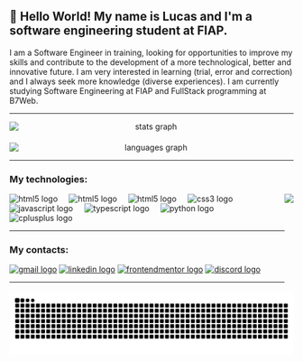<h2>👋 Hello World! My name is Lucas and I'm a software engineering student at FIAP.</h2>

I am a Software Engineer in training, looking for opportunities to improve my skills and contribute to the development of a more technological, better and innovative future. I am very interested in learning (trial, error and correction) and I always seek more knowledge (diverse experiences). I am currently studying Software Engineering at FIAP and FullStack programming at B7Web.

---

<div align="center" style="display: flex; flex-direction: column; gap: 20px;">
  <img src="https://github-readme-stats.vercel.app/api?username=1imperador0&hide_title=false&hide_rank=false&show_icons=true&include_all_commits=true&count_private=true&disable_animations=false&theme=dracula&locale=en&hide_border=false" style="width: 100%;" alt="stats graph"  />
  <img src="https://github-readme-stats.vercel.app/api/top-langs?username=1imperador0&locale=en&hide_title=false&layout=compact&card_width=350&langs_count=5&theme=dracula&hide_border=false" style="width: 100%;" alt="languages graph"  />
</div>

---

<h3>My technologies:</h3>

<img align="right" height="175" src="https://media3.giphy.com/media/v1.Y2lkPTc5MGI3NjExM2JkamlpenhhbWljcHh4c3g0bmh3ZmQ0czhrNjRqYjBqM25tbmk0ZiZlcD12MV9pbnRlcm5hbF9naWZfYnlfaWQmY3Q9Zw/lP8ezu4iNVmZYOZn3j/giphy.gif"  />

<div align="left">
  <img src="https://cdn.jsdelivr.net/gh/devicons/devicon/icons/git/git-original.svg" height="30" alt="html5 logo"  />
  <img width="12" />
  <img src="https://cdn.jsdelivr.net/gh/devicons/devicon/icons/github/github-original.svg" height="30" background-color="white" alt="html5 logo"  />
  <img width="12" />
  <img src="https://cdn.jsdelivr.net/gh/devicons/devicon/icons/html5/html5-original.svg" height="30" alt="html5 logo"  />
  <img width="12" />
  <img src="https://cdn.jsdelivr.net/gh/devicons/devicon/icons/css3/css3-original.svg" height="30" alt="css3 logo"  />
  <img width="12" />
  <img src="https://cdn.jsdelivr.net/gh/devicons/devicon/icons/javascript/javascript-original.svg" height="30" alt="javascript logo"  />
  <img width="12" />
  <img src="https://cdn.jsdelivr.net/gh/devicons/devicon/icons/typescript/typescript-original.svg" height="30" alt="typescript logo"  />
  <img width="12" />
  <img src="https://cdn.jsdelivr.net/gh/devicons/devicon/icons/python/python-original.svg" height="30" alt="python logo"  />
  <img width="12" />
  <img src="https://cdn.jsdelivr.net/gh/devicons/devicon/icons/cplusplus/cplusplus-original.svg" height="30" alt="cplusplus logo"  />
</div>

---

<h3>My contacts:</h3>

<div align="left">
  <a href=""><img src="https://img.shields.io/static/v1?message=Gmail&logo=gmail&label=&color=D14836&logoColor=white&labelColor=&style=for-the-badge" height="35" alt="gmail logo"  /></a>
  <a href="https://www.linkedin.com/in/luca5-5ena/"><img src="https://img.shields.io/static/v1?message=LinkedIn&logo=linkedin&label=&color=0077B5&logoColor=white&labelColor=&style=for-the-badge" height="35" alt="linkedin logo"  /></a>
  <a href="https://www.frontendmentor.io/profile/1IMperaDOR0"><img src="https://img.shields.io/static/v1?message=Frontendmentor&logo=frontendmentor&label=&color=4156a4&logoColor=white&labelColor=&style=for-the-badge" height="35" alt="frontendmentor logo"  /></a>
  <a href=""><img src="https://img.shields.io/static/v1?message=Discord&logo=discord&label=&color=7289DA&logoColor=white&labelColor=&style=for-the-badge" height="35" alt="discord logo"  /></a>
</div>

---

<div align=center>
  <img src="https://raw.githubusercontent.com/1IMperaDOR0/1IMperaDOR0/output/snake.svg" alt="Snake animation" />
</div>